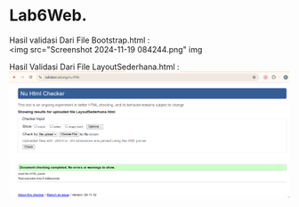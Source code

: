 # Lab6Web.

Hasil validasi Dari File Bootstrap.html : <br>
<img src="Screenshot 2024-11-19 084244.png" img<br>

Hasil Validasi Dari File LayoutSederhana.html :<br>
<img src="Screenshot 2024-11-19 083055.png" img><br>

